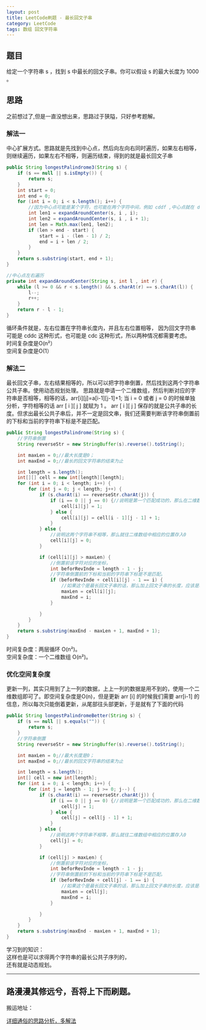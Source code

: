 ```yaml
---
layout: post
title: LeetCode刷题 - 最长回文子串
category: LeetCode
tags: 数组 回文字符串
---
```

<!-- * content -->
<!-- {:toc} -->

## 题目
给定一个字符串 s ，找到 s 中最长的回文子串。你可以假设 s 的最大长度为 1000 。

## 思路
之前想过了,但是一直没想出来，思路过于狭隘，只好参考题解。
### 解法一
中心扩展方式。思路就是先找到中心点，然后向左向右同时遍历，如果左右相等，则继续遍历，如果左右不相等，则遍历结束，得到的就是最长回文子串

```java
public String longestPalindrome3(String s) {
    if (s == null || s.isEmpty()) {
        return s;
    }
    int start = 0;
    int end = 0;
    for (int i = 0; i < s.length(); i++) {
        //因为中心点可能是某个字符，也可能在两个字符中间，例如 cddf ,中心点就在 dd 之间
        int len1 = expandAroundCenter(s, i , i);
        int len2 = expandAroundCenter(s, i , i + 1);
        int len = Math.max(len1, len2);
        if (len > end - start) {
            start = i - (len - 1) / 2;
            end = i + len / 2;
        }
    }
    return s.substring(start, end + 1);
}

//中心点左右遍历
private int expandAroundCenter(String s, int l , int r) {
    while (l >= 0 && r < s.length() && s.charAt(r) == s.charAt(l)) {
        l--;
        r++;
    }
    return r - l - 1;
}
```
循环条件就是，左右位置在字符串长度内，并且左右位置相等，
因为回文字符串可能是 cddc 这种形式，也可能是 cdc 这种形式，所以两种情况都需要考虑。   
时间复杂度是O(n²）     
空间复杂度是O(1）

### 解法二
最长回文子串，左右结果相等的，所以可以把字符串倒置，然后找到这两个字符串公共子串。使用动态规划处理。
思路就是申请一个二维数组，然后判断对应的字符串是否相等，相等的话，arr[i][j]=a[i-1][j-1]+1;
当 i = 0 或者 j = 0 的时候单独分析，字符相等的话 arr [ i ][ j ] 就赋为 1 。
arr [ i ][ j ] 保存的就是公共子串的长度。但求出最长公共子串后，并不一定是回文串，我们还需要判断该字符串倒置前的下标和当前的字符串下标是不是匹配。
```java
public String longestPalindrome(String s) {
    //字符串倒置
    String reverseStr = new StringBuffer(s).reverse().toString();

    int maxLen = 0;//最大长度是0；
    int maxEnd = 0;//最长的回文字符串的结束为止

    int length = s.length();
    int[][] cell = new int[length][length];
    for (int i = 0; i < length; i++) {
        for (int j = 0; j < length; j++) {
            if (s.charAt(i) == reverseStr.charAt(j)) {
                if (i == 0 || j == 0) {//说明是第一个匹配成功的，那么在二维数组相应的位置存入1
                    cell[i][j] = 1;
                } else {
                    cell[i][j] = cell[i - 1][j - 1] + 1;
                }
            } else {
                //说明这两个字符串不相等，那么就往二维数组中相应的位置存入0
                cell[i][j] = 0;
            }

            if (cell[i][j] > maxLen) {
                //倒置前该字符对应的坐标，
                int beforRevInde = length - 1 - j;
                //字符串倒置前的下标和当前的字符串下标是不是匹配。
                if (beforRevInde + cell[i][j] - 1 == i) {
                    //如果这个是最长回文子串的话，那么加上回文子串的长度，应该是和倒置前的 i 相等的
                    maxLen = cell[i][j];
                    maxEnd = i;
                }

            }
        }
    }
    return s.substring(maxEnd - maxLen + 1, maxEnd + 1);
}
```
时间复杂度：两层循环 O(n²)。   
空间复杂度：一个二维数组 O(n²)。
### 优化空间复杂度
更新一列，其实只用到了上一列的数据，上上一列的数据是用不到的，使用一个二维数组即可了。即空间复杂度是O(n)，但是更新 arr [i] 的时候我们需要 arr[i-1] 的信息，所以每次只能倒着更新，从尾部往头部更新，于是就有了下面的代码
```java
public String longestPalindromeBetter(String s) {
    if (s == null || s.equals("")) {
        return s;
    }
    //字符串倒置
    String reverseStr = new StringBuffer(s).reverse().toString();

    int maxLen = 0;//最大长度是0；
    int maxEnd = 0;//最长的回文字符串的结束为止

    int length = s.length();
    int[] cell = new int[length];
    for (int i = 0; i < length; i++) {
        for (int j = length - 1; j >= 0; j--) {
            if (s.charAt(i) == reverseStr.charAt(j)) {
                if (i == 0 || j == 0) {//说明是第一个匹配成功的，那么在二维数组相应的位置存入1
                    cell[j] = 1;
                } else {
                    cell[j] = cell[j - 1] + 1;
                }
            } else {
                //说明这两个字符串不相等，那么就往二维数组中相应的位置存入0
                cell[j] = 0;
            }

            if (cell[j] > maxLen) {
                //倒置前该字符对应的坐标，
                int beforRevInde = length - 1 - j;
                //字符串倒置前的下标和当前的字符串下标是不是匹配。
                if (beforRevInde + cell[j] - 1 == i) {
                    //如果这个是最长回文子串的话，那么加上回文子串的长度，应该是和倒置前的 i 相等的
                    maxLen = cell[j];
                    maxEnd = i;
                }

            }
        }
    }
    return s.substring(maxEnd - maxLen + 1, maxEnd + 1);
}
```

学习到的知识：   
这样也是可以求得两个字符串的最长公共子序列的，  
还有就是动态规划。

---
路漫漫其修远兮，吾将上下而刷题。   
---
搬运地址：    

[详细通俗的思路分析，多解法](https://leetcode-cn.com/problems/longest-palindromic-substring/solution/xiang-xi-tong-su-de-si-lu-fen-xi-duo-jie-fa-bao-gu/)   
